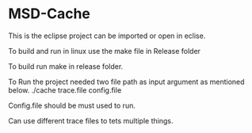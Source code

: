 # MSD-Cache
This is the eclipse project can be imported or open in eclise.

To build and run in linux use the make file in Release folder

To build run make in release folder.

To Run the project needed two file path as input argument as mentioned below.
./cache trace.file config.file

Config.file should be must used to run.

Can use different trace files  to tets multiple things.
